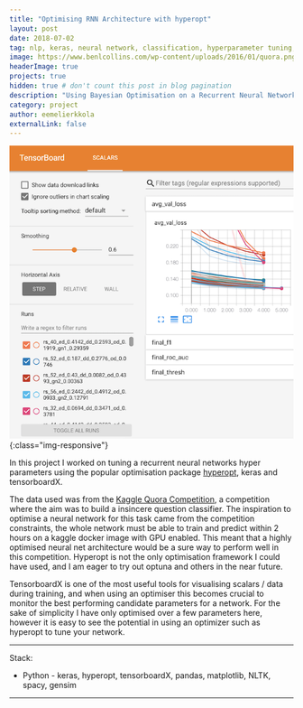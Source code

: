 ```yaml
---
title: "Optimising RNN Architecture with hyperopt"
layout: post
date: 2018-07-02
tag: nlp, keras, neural network, classification, hyperparameter tuning, bayesian optimization
image: https://www.benlcollins.com/wp-content/uploads/2016/01/quora.png
headerImage: true
projects: true
hidden: true # don't count this post in blog pagination
description: "Using Bayesian Optimisation on a Recurrent Neural Networks Hyper-Parameters"
category: project
author: eemelierkkola
externalLink: false
---
```


![Screen-shot](/assets/tensorboardXample.png){:class="img-responsive"}

In this project I worked on tuning a recurrent neural networks hyper parameters using the popular optimisation package [hyperopt](https://github.com/hyperopt/hyperopt), keras and tensorboardX.

The data used was from the [Kaggle Quora Competition](https://www.kaggle.com/c/quora-insincere-questions-classification), a competition where the aim was to build a insincere question classifier. The inspiration to optimise a neural network for this task came from the competition constraints, the whole network must be able to train and predict within 2 hours on a kaggle docker image with GPU enabled. This meant that a highly optimised neural net architecture would be a sure way to perform well in this competition. Hyperopt is not the only optimisation framework I could have used, and I am eager to try out optuna and others in the near future. 

TensorboardX is one of the most useful tools for visualising scalars / data during training, and when using an optimiser this becomes crucial to monitor the best performing candidate parameters for a network. For the sake of simplicity I have only optimised over a few parameters here, however it is easy to see the potential in using an optimizer such as hyperopt to tune your network.

---

Stack:

- Python - keras, hyperopt, tensorboardX, pandas, matplotlib, NLTK, spacy, gensim

---

